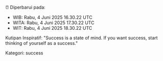 ⏰ Diperbarui pada:
- WIB: Rabu, 4 Juni 2025 16.30.22 UTC
- WITA: Rabu, 4 Juni 2025 17.30.22 UTC
- WIT: Rabu, 4 Juni 2025 18.30.22 UTC

Kutipan Inspiratif:
"Success is a state of mind. If you want success, start thinking of yourself as a success."


Kategori: success

